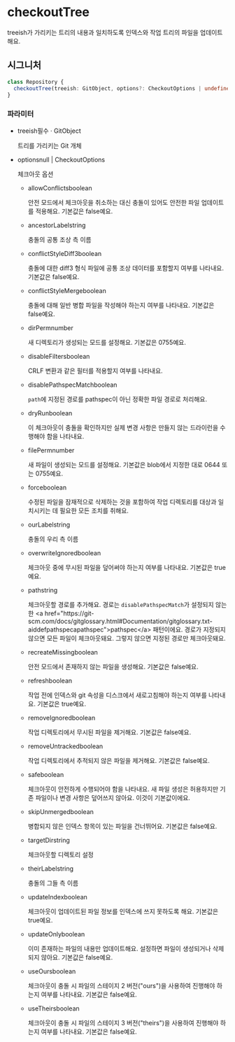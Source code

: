# checkoutTree

treeish가 가리키는 트리의 내용과 일치하도록 인덱스와 작업 트리의 파일을 업데이트해요.

## 시그니처

```ts
class Repository {
  checkoutTree(treeish: GitObject, options?: CheckoutOptions | undefined | null): void;
}
```

### 파라미터

<ul class="param-ul">
  <li class="param-li param-li-root">
    <span class="param-name">treeish</span><span class="param-required">필수</span>&nbsp;·&nbsp;<span class="param-type">GitObject</span>
    <br>
    <p class="param-description">트리를 가리키는 Git 개체</p>
  </li>
  <li class="param-li param-li-root">
    <span class="param-name">options</span><span class="param-type">null | CheckoutOptions</span>
    <br>
    <p class="param-description">체크아웃 옵션</p>
    <ul class="param-ul">
      <li class="param-li">
        <span class="param-name">allowConflicts</span><span class="param-type">boolean</span>
        <br>
        <p class="param-description">안전 모드에서 체크아웃을 취소하는 대신 충돌이 있어도 안전한 파일 업데이트를 적용해요. 기본값은 false예요.</p>
      </li>
      <li class="param-li">
        <span class="param-name">ancestorLabel</span><span class="param-type">string</span>
        <br>
        <p class="param-description">충돌의 공통 조상 측 이름</p>
      </li>
      <li class="param-li">
        <span class="param-name">conflictStyleDiff3</span><span class="param-type">boolean</span>
        <br>
        <p class="param-description">충돌에 대한 diff3 형식 파일에 공통 조상 데이터를 포함할지 여부를 나타내요. 기본값은 false예요.</p>
      </li>
      <li class="param-li">
        <span class="param-name">conflictStyleMerge</span><span class="param-type">boolean</span>
        <br>
        <p class="param-description">충돌에 대해 일반 병합 파일을 작성해야 하는지 여부를 나타내요. 기본값은 false예요.</p>
      </li>
      <li class="param-li">
        <span class="param-name">dirPerm</span><span class="param-type">number</span>
        <br>
        <p class="param-description">새 디렉토리가 생성되는 모드를 설정해요. 기본값은 0755예요.</p>
      </li>
      <li class="param-li">
        <span class="param-name">disableFilters</span><span class="param-type">boolean</span>
        <br>
        <p class="param-description">CRLF 변환과 같은 필터를 적용할지 여부를 나타내요.</p>
      </li>
      <li class="param-li">
        <span class="param-name">disablePathspecMatch</span><span class="param-type">boolean</span>
        <br>
        <p class="param-description"><code>path</code>에 지정된 경로를 pathspec이 아닌 정확한 파일 경로로 처리해요.</p>
      </li>
      <li class="param-li">
        <span class="param-name">dryRun</span><span class="param-type">boolean</span>
        <br>
        <p class="param-description">이 체크아웃이 충돌을 확인하지만 실제 변경 사항은 만들지 않는 드라이런을 수행해야 함을 나타내요.</p>
      </li>
      <li class="param-li">
        <span class="param-name">filePerm</span><span class="param-type">number</span>
        <br>
        <p class="param-description">새 파일이 생성되는 모드를 설정해요. 기본값은 blob에서 지정한 대로 0644 또는 0755예요.</p>
      </li>
      <li class="param-li">
        <span class="param-name">force</span><span class="param-type">boolean</span>
        <br>
        <p class="param-description">수정된 파일을 잠재적으로 삭제하는 것을 포함하여 작업 디렉토리를 대상과 일치시키는 데 필요한 모든 조치를 취해요.</p>
      </li>
      <li class="param-li">
        <span class="param-name">ourLabel</span><span class="param-type">string</span>
        <br>
        <p class="param-description">충돌의 우리 측 이름</p>
      </li>
      <li class="param-li">
        <span class="param-name">overwriteIgnored</span><span class="param-type">boolean</span>
        <br>
        <p class="param-description">체크아웃 중에 무시된 파일을 덮어써야 하는지 여부를 나타내요. 기본값은 true예요.</p>
      </li>
      <li class="param-li">
        <span class="param-name">path</span><span class="param-type">string</span>
        <br>
        <p class="param-description">체크아웃할 경로를 추가해요. 경로는 <code>disablePathspecMatch</code>가 설정되지 않는 한 &lt;a href=&quot;https://git-scm.com/docs/gitglossary.html#Documentation/gitglossary.txt-aiddefpathspecapathspec&quot;&gt;pathspec&lt;/a&gt; 패턴이에요. 경로가 지정되지 않으면 모든 파일이 체크아웃돼요. 그렇지 않으면 지정된 경로만 체크아웃돼요.</p>
      </li>
      <li class="param-li">
        <span class="param-name">recreateMissing</span><span class="param-type">boolean</span>
        <br>
        <p class="param-description">안전 모드에서 존재하지 않는 파일을 생성해요. 기본값은 false예요.</p>
      </li>
      <li class="param-li">
        <span class="param-name">refresh</span><span class="param-type">boolean</span>
        <br>
        <p class="param-description">작업 전에 인덱스와 git 속성을 디스크에서 새로고침해야 하는지 여부를 나타내요. 기본값은 true예요.</p>
      </li>
      <li class="param-li">
        <span class="param-name">removeIgnored</span><span class="param-type">boolean</span>
        <br>
        <p class="param-description">작업 디렉토리에서 무시된 파일을 제거해요. 기본값은 false예요.</p>
      </li>
      <li class="param-li">
        <span class="param-name">removeUntracked</span><span class="param-type">boolean</span>
        <br>
        <p class="param-description">작업 디렉토리에서 추적되지 않은 파일을 제거해요. 기본값은 false예요.</p>
      </li>
      <li class="param-li">
        <span class="param-name">safe</span><span class="param-type">boolean</span>
        <br>
        <p class="param-description">체크아웃이 안전하게 수행되어야 함을 나타내요. 새 파일 생성은 허용하지만 기존 파일이나 변경 사항은 덮어쓰지 않아요. 이것이 기본값이에요.</p>
      </li>
      <li class="param-li">
        <span class="param-name">skipUnmerged</span><span class="param-type">boolean</span>
        <br>
        <p class="param-description">병합되지 않은 인덱스 항목이 있는 파일을 건너뛰어요. 기본값은 false예요.</p>
      </li>
      <li class="param-li">
        <span class="param-name">targetDir</span><span class="param-type">string</span>
        <br>
        <p class="param-description">체크아웃할 디렉토리 설정</p>
      </li>
      <li class="param-li">
        <span class="param-name">theirLabel</span><span class="param-type">string</span>
        <br>
        <p class="param-description">충돌의 그들 측 이름</p>
      </li>
      <li class="param-li">
        <span class="param-name">updateIndex</span><span class="param-type">boolean</span>
        <br>
        <p class="param-description">체크아웃이 업데이트된 파일 정보를 인덱스에 쓰지 못하도록 해요. 기본값은 true예요.</p>
      </li>
      <li class="param-li">
        <span class="param-name">updateOnly</span><span class="param-type">boolean</span>
        <br>
        <p class="param-description">이미 존재하는 파일의 내용만 업데이트해요. 설정하면 파일이 생성되거나 삭제되지 않아요. 기본값은 false예요.</p>
      </li>
      <li class="param-li">
        <span class="param-name">useOurs</span><span class="param-type">boolean</span>
        <br>
        <p class="param-description">체크아웃이 충돌 시 파일의 스테이지 2 버전(&quot;ours&quot;)을 사용하여 진행해야 하는지 여부를 나타내요. 기본값은 false예요.</p>
      </li>
      <li class="param-li">
        <span class="param-name">useTheirs</span><span class="param-type">boolean</span>
        <br>
        <p class="param-description">체크아웃이 충돌 시 파일의 스테이지 3 버전(&quot;theirs&quot;)을 사용하여 진행해야 하는지 여부를 나타내요. 기본값은 false예요.</p>
      </li>
    </ul>
  </li>
</ul>